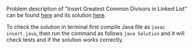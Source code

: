 Problem description of "Insert Greatest Common Divisors in Linked List" can be found [here](https://leetcode.com/problems/insert-greatest-common-divisors-in-linked-list/description/?envType=study-plan&id=level-3) and its solution [here](https://github.com/aurimas13/Solutions-To-Problems/blob/main/LeetCode/Java%20Solutions/Insert%20Greatest%20Common%20Divisors%20in%20Linked%20List/insert.java).

To check the solution in terminal first compile Java file as `javac insert.java`, then run the command as follows `java Solution` and it will check tests and if the solution works correctly.

